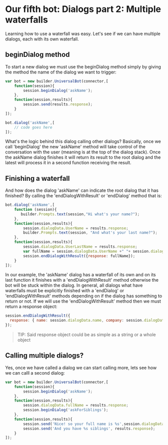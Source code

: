 # Our fifth bot: Dialogs part 2: Multiple waterfalls #
Learning how to use a waterfall was easy. Let's see if we can have multiple dialogs, each with its own waterfall.

## beginDialog method ##
To start a new dialog we must use the beginDialog method simply by giving the method the name of the dialog we want to trigger:

```javascript
var bot = new builder.UniversalBot(connector,[
    function(session){
        session.beginDialog('askName');
    },
    function(session,results){
        session.send(results.response);
    }
]);

bot.dialog('askName',[
    // code goes here
]);
```
What's the logic behind this dialog calling other dialogs? Basically, once we call 'beginDialog' the new 'askName' method will take control of the conversation with the user (meaning is at the top of the dialog stack). Once the askName dialog finishes it will return its result to the root dialog and the latest will process it in a second function receiving the result.

## Finishing a waterfall ##
And how does the dialog 'askName' can indicate the root dialog that it has finished? By calling the 'endDialogWithResult' or 'endDialog' method that is:
```javascript
bot.dialog('askName',[
    function (session){
       builder.Prompts.text(session,"Hi what's your name?");
    },
    function(session,results){
        session.dialogData.UserName = results.response;
        builder.Prompts.text(session, "And what's your last name?");
    },
    function(session,results){
        session.dialogData.UserLastName = results.response;
        var fullName = session.dialogData.UserName +" "+ session.dialogData.UserLastName;
        session.endDialogWithResult({response: fullName});
    }
]);
```
In our example, the 'askName' dialog has a waterfall of its own and on its last function it finishes with a 'endDialogWithResult' method otherwise the bot will be stuck within the dialog.
In general, all dialogs what have waterfalls must be explicitly finished with a 'endDialog' or 'endDialogWithResult' methods depending on if the dialog has something to return or not.
If we will use the 'endDialogWithResult' method then we must return a response object:
```javascript
session.endDialogWithResult({
  response: { name: session.dialogData.name, company: session.dialogData.company }
});
```
> TIP: Said response object could be as simple as a string or a whole object

## Calling multiple dialogs? ##
Yes, once we have called a dialog we can start calling more, lets see how we can calll a second dialog:

```javascript
var bot = new builder.UniversalBot(connector,[
    function(session){
        session.beginDialog('askName');
    },
    function(session,results){
        session.dialogData.fullName = results.response;
        session.beginDialog('askForSiblings');
    },
    function(session,results){
        session.send('Nice! so your full name is %s',session.dialogData.fullName);
        session.send('And you have %s siblings', results.response);
    }
]);
```

